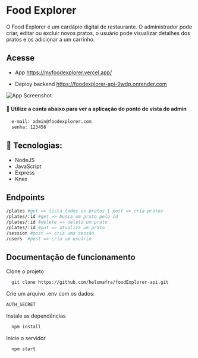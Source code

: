 
# Food Explorer

O Food Explorer é um cardápio digital de restaurante. O administrador pode criar, editar ou excluir novos pratos, o usuário pode visualizar detalhes dos pratos e os adicionar a um carrinho. 

## Acesse

- App
  https://myfoodexplorer.vercel.app/

- Deploy backend
  https://foodexplorer-api-9wdp.onrender.com

![App Screenshot](https://i.imgur.com/GWE175c.png)


#### 🔑 Utilize a conta abaixo para ver a aplicação do ponto de vista do admin

```bash
  e-mail: admin@foodexplorer.com
  senha: 123456
```


## 🚀 Tecnologias:

- NodeJS
- JavaScript
- Express
- Knex


## Endpoints

```bash
/plates #get => lista todos os pratos | post => cria pratos
/plates/:id #get => busca um prato pelo id
/plates/:id #delete => deleta um prato
/plates/:id #put => atualiza um prato
/session #post => cria uma sessão
/users  #post => cria um usuário
```

## Documentação de funcionamento

Clone o projeto

```bash
  git clone https://github.com/helomafra/foodExplorer-api.git
```

Crie um arquivo .env com os dados:

```bash
AUTH_SECRET
```

Instale as dependências

```bash
  npm install
```

Inicie o servidor

```bash
  npm start
```





